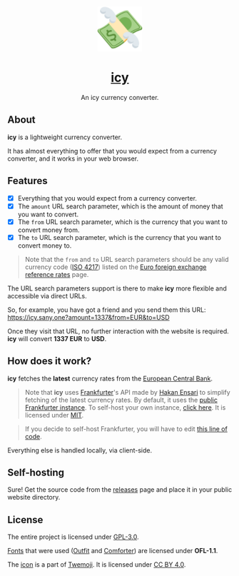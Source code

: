 <div align='center'>
<img src='icon.svg' alt='icon' height='100' />

# [icy](https://often.github.io/icy/)
An icy currency converter.
</div>

## About
**icy** is a lightweight currency converter.

It has almost everything to offer that you would expect from a currency converter, and it works in your web browser.

## Features
- [x] Everything that you would expect from a currency converter.
- [x] The `amount` URL search parameter, which is the amount of money that you want to convert.
- [x] The `from` URL search parameter, which is the currency that you want to convert money from.
- [x] The `to` URL search parameter, which is the currency that you want to convert money to.

> Note that the `from` and `to` URL search parameters should be any valid currency code ([ISO 4217](https://en.wikipedia.org/wiki/ISO_4217)) listed on the [Euro foreign exchange reference rates](https://www.ecb.europa.eu/stats/policy_and_exchange_rates/euro_reference_exchange_rates/html/index.en.html) page.

The URL search parameters support is there to make **icy** more flexible and accessible via direct URLs.

So, for example, you have got a friend and you send them this URL: https://icy.sany.one?amount=1337&from=EUR&to=USD

Once they visit that URL, no further interaction with the website is required. **icy** will convert **1337 EUR** to **USD**.

## How does it work?
**icy** fetches the **latest** currency rates from the [European Central Bank](https://www.ecb.europa.eu/stats/policy_and_exchange_rates/euro_reference_exchange_rates/html/index.en.html).

> Note that **icy** uses [Frankfurter](https://github.com/hakanensari/frankfurter)'s API made by [Hakan Ensari](https://github.com/hakanensari) to simplify fetching of the latest currency rates. By default, it uses the [public Frankfurter instance](). To self-host your own instance, [click here](https://github.com/hakanensari/frankfurter#deployment). It is licensed under [MIT](https://github.com/hakanensari/frankfurter/blob/master/LICENSE).

> If you decide to self-host Frankfurter, you will have to edit [this line of code](https://github.com/often/icy/blob/main/main.js#L8).

Everything else is handled locally, via client-side.

## Self-hosting
Sure! Get the source code from the [releases](https://github.com/often/icy/releases) page and place it in your public website directory.

## License
The entire project is licensed under [GPL-3.0](LICENSE).

[Fonts](fonts) that were used ([Outfit](fonts/Outfit) and [Comforter](fonts/Comforter)) are licensed under **OFL-1.1**.

The [icon](icon.svg) is a part of [Twemoji](https://github.com/twitter/twemoji). It is licensed under [CC BY 4.0](https://creativecommons.org/licenses/by/4.0/).
